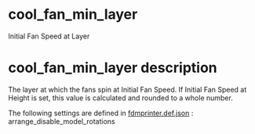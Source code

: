 

# cool_fan_min_layer
Initial Fan Speed at Layer


# cool_fan_min_layer description
The layer at which the fans spin at Initial Fan Speed. If Initial Fan Speed at Height is set, this value is calculated and rounded to a whole number.

The following settings are defined in [fdmprinter.def.json](https://github.com/smartavionics/Cura/blob/mb-master/resources/definitions/fdmprinter.def.json) : arrange_disable_model_rotations